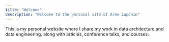 ```yaml
---
title: "Welcome"
description: "Welcome to the personal site of Arne Lapõnin"
---
```


This is my personal website where I share my work in data architecture and data engineering,
along with articles, conference talks, and courses.
